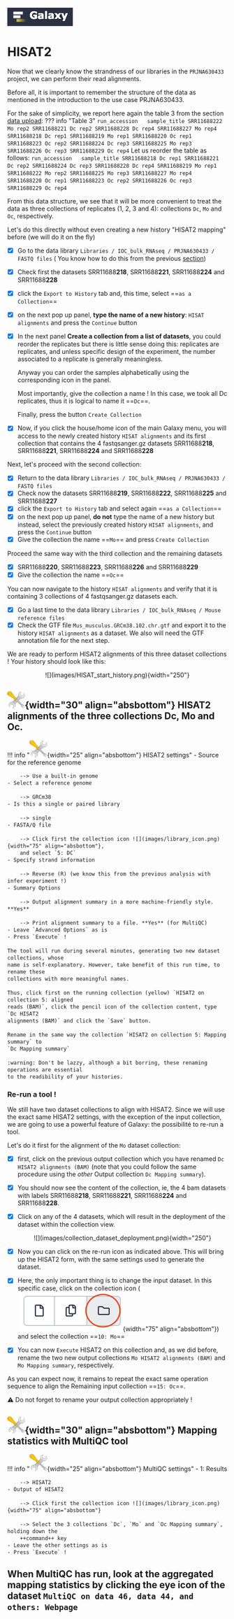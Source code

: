 ![](images/galaxylogo.png)

# HISAT2 

Now that we clearly know the strandness of our libraries in the `PRJNA630433` project, we
can perform their read alignments.

Before all, it is important to remember the structure of the data as mentioned in the
introduction to the use case PRJNA630433.

For the sake of simplicity, we report here again the table 3 from the section
[data upload](../11_uploads#table3):
??? info "Table 3"
    ```
    run_accession	sample_title
    SRR11688222	Mo rep2
    SRR11688221	Dc rep2
    SRR11688228	Dc rep4
    SRR11688227	Mo rep4
    SRR11688218	Dc rep1
    SRR11688219	Mo rep1
    SRR11688220	Oc rep1
    SRR11688223	Oc rep2
    SRR11688224	Dc rep3
    SRR11688225	Mo rep3
    SRR11688226	Oc rep3
    SRR11688229	Oc rep4
    ```
Let us reorder the table as follows:
    ```
    run_accession	sample_title
    SRR11688218	Dc rep1
    SRR11688221	Dc rep2
    SRR11688224	Dc rep3
    SRR11688228	Dc rep4
    SRR11688219	Mo rep1
    SRR11688222	Mo rep2
    SRR11688225	Mo rep3
    SRR11688227	Mo rep4
    SRR11688220	Oc rep1
    SRR11688223	Oc rep2
    SRR11688226	Oc rep3
    SRR11688229	Oc rep4
    ```

From this data structure, we see that it will be more convenient to treat the data as
three collections of replicates (1, 2, 3 and 4): collections `Dc`, `Mo` and `Oc`,
respectively.

Let's do this directly without even creating a new history "HISAT2 mapping" before (we
will do it on the fly)

- [x] Go to the data library `Libraries / IOC_bulk_RNAseq / PRJNA630433 / FASTQ files` (
  You know how to do this from the previous [section](../16_strandness))
- [x] Check first the datasets SRR11688**218**, SRR11688**221**, SRR11688**224** and
  SRR11688**228**
- [x] click the `Export to History` tab and, this time, select ==`as a Collection`==
- [x] on the next pop up panel, **type the name of a new history**: `HISAT alignments` and
  press the `Continue` button
- [x] In the next panel **Create a collection from a list of datasets**, you could reorder the
  replicates but there is little sense doing this: replicates are replicates, and unless
  specific design of the experiment, the number associated to a replicate is generally
  meaningless.
  
  Anyway you can order the samples alphabetically using the corresponding icon in the panel.
  
  Most importantly, give the collection a name ! In this case, we took all Dc replicates,
  thus it is logical to name it ==`Dc`==.
  
  Finally, press the button `Create Collection`
- [x] Now, if you click the house/home icon of the main Galaxy menu, you will access
  to the newly created history `HISAT alignments` and its first collection that contains
  the 4 fastqsanger.gz datasets SRR11688**218**, SRR11688**221**, SRR11688**224** and
  SRR11688**228**

Next, let's proceed with the second collection:
- [x] Return to the data library `Libraries / IOC_bulk_RNAseq / PRJNA630433 / FASTQ files`
- [x] Check now the datasets SRR11688**219**, SRR11688**222**, SRR11688**225** and
  SRR11688**227**
- [x] click the `Export to History` tab and select again ==`as a Collection`==
- [x] on the next pop up panel, **do not** type the name of a new history but instead,
  select the previously created history `HISAT alignments`, and press the `Continue` button
- [x] Give the collection the name ==`Mo`== and press `Create Collection`

Proceed the same way with the third collection and the remaining datasets
- [x] SRR11688**220**, SRR11688**223**, SRR11688**226** and SRR11688**229**
- [x] Give the collection the name ==`Oc`==

You can now navigate to the history `HISAT alignments` and verify that it is containing
3 collections of 4 fastqsanger.gz datasets each.

- [x] Go a last time to the data library `Libraries / IOC_bulk_RNAseq / Mouse reference
  files`
- [x] Check the GTF file `Mus_musculus.GRCm38.102.chr.gtf` and export it to the history
  `HISAT alignments` as a dataset. We also will need the GTF annotation file for the next
  step.

We are ready to perform HISAT2 alignments of this three dataset collections !
Your history should look like this:

<center>![](images/HISAT_start_history.png){width="250"}</center>

## ![](images/tool_small.png){width="30" align="absbottom"} HISAT2 alignments of the three collections Dc, Mo and Oc.

!!! info "![](images/tool_small.png){width="25" align="absbottom"} HISAT2 settings"
    - Source for the reference genome
        
        --> Use a built-in genome
    - Select a reference genome
        
        --> GRCm38
    - Is this a single or paired library
        
        --> single
    - FASTA/Q file
        
        --> Click first the collection icon ![](images/library_icon.png){width="75" align="absbottom"},
        and select `5: DC`
    - Specify strand information
        
        --> Reverse (R) (we know this from the previous analysis with infer experiment !)
    - Summary Options
        
        --> Output alignment summary in a more machine-friendly style. **Yes**
        
        --> Print alignment summary to a file. **Yes** (for MultiQC)
    - Leave `Advanced Options` as is
    - Press `Execute` !
    
    The tool will run during several minutes, generating two new dataset collections, whose
    name is self-explanatory. However, take benefit of this run time, to rename these
    collections with more meaningful names.
    
    Thus, click first on the running collection (yellow) `HISAT2 on collection 5: aligned
    reads (BAM)`, click the pencil icon of the collection content, type `Dc HISAT2
    alignments (BAM)` and click the `Save` button.
    
    Rename in the same way the collection `HISAT2 on collection 5: Mapping summary` to
    `Dc Mapping summary`
    
    :warning: Don't be lazzy, although a bit borring, these renaming operations are essential
    to the readibility of your histories.


### Re-run a tool !

We still have two dataset collections to align with HISAT2. Since we will use the exact
same HISAT2 settings, with the exception of the input collection, we are going to use
a powerful feature of Galaxy: the possibilité to re-run a tool.

Let's do it first for the alignment of the `Mo` dataset collection:

- [x] first, click on the previous output collection which you have renamed `Dc HISAT2
  alignments (BAM)` (note that you could follow the same procedure using the *other* Output
  collection `Dc Mapping summary`).
- [x] You should now see the content of the collection, ie, the 4 bam datasets with labels
  SRR11688**218**, SRR11688**221**, SRR11688**224** and SRR11688**228**.
- [x] Click on any of the 4 datasets, which will result in the deployment of the dataset
  within the collection view.
  
  <center>![](images/collection_dataset_deployment.png){width="250"}</center>

- [x] Now you can click on the re-run icon as indicated above. This will bring up the HISAT2
  form, with the same settings used to generate the dataset.
- [x] Here, the only important thing is to change the input dataset. In this specific case,
  click on the collection icon (![](images/library_icon.png){width="75" align="absbottom"})
  and select the collection ==`10: Mo`==
- [x] You can now `Execute` HISAT2 on this collection and, as we did before, rename the two
  new output collections `Mo HISAT2 alignments (BAM)` and `Mo Mapping summary`, respectively.
  
As you can expect now, it remains to repeat the exact same operation sequence to align the
Remaining input collection ==`15: Oc`==.

:warning: Do not forget to rename your output collection appropriately !

## ![](images/tool_small.png){width="30" align="absbottom"} Mapping statistics with MultiQC tool

!!! info "![](images/tool_small.png){width="25" align="absbottom"} MultiQC settings"
    - 1: Results
        
        --> HISAT2
    - Output of HISAT2
        
        --> Click first the collection icon ![](images/library_icon.png){width="75" align="absbottom"}
        
        --> Select the 3 collections `Dc`, `Mo` and `Oc Mapping summary`, holding down the
        ++command++ key
    - Leave the other settings as is
    - Press `Execute` !

When MultiQC has run, look at the aggregated mapping statistics by clicking the eye icon
of the dataset `MultiQC on data 46, data 44, and others: Webpage`
---
